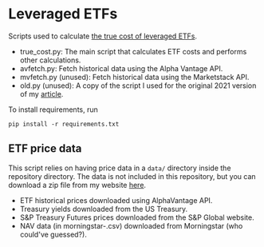 # Leveraged ETFs

Scripts used to calculate [the true cost of leveraged ETFs](https://mdickens.me/2021/03/04/true_cost_of_leveraged_etfs/).

- true_cost.py: The main script that calculates ETF costs and performs other calculations.
- avfetch.py: Fetch historical data using the Alpha Vantage API.
- mvfetch.py (unused): Fetch historical data using the Marketstack API.
- old.py (unused): A copy of the script I used for the original 2021 version of my [article](https://mdickens.me/2021/03/04/true_cost_of_leveraged_etfs/).

To install requirements, run

    pip install -r requirements.txt

## ETF price data

This script relies on having price data in a `data/` directory inside the repository directory. The data is not included in this repository, but you can download a zip file from my website [here](https://mdickens.me/materials/leveraged-etfs-data.zip).

- ETF historical prices downloaded using AlphaVantage API.
- Treasury yields downloaded from the US Treasury.
- S&P Treasury Futures prices downloaded from the S&P Global website.
- NAV data (in morningstar-<ticker>.csv) downloaded from Morningstar (who could've guessed?).
